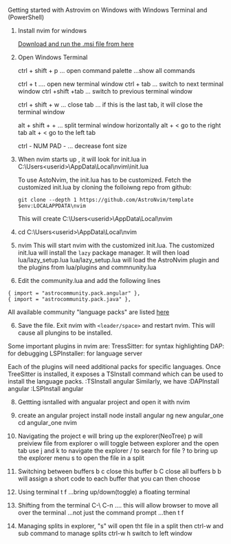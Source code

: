 Getting started with Astrovim on Windows with Windows Terminal and (PowerShell)

1. Install nvim for windows

   [Download and run the .msi file from here](https://github.com/neovim/neovim/releases/tag/stable)

2. Open Windows Terminal

   ctrl + shift + p ... open command palette ...show all commands

   ctrl + t .... open new terminal window
   ctrl + tab ... switch to next terminal window
   ctrl +shift +tab ... switch to previous terminal window

   ctrl + shift + w ... close tab ... if this is the last tab, it will close the terminal window

   alt + shift + + ... split terminal window horizontally
   alt + < go to the right tab
   alt + < go to the left tab

   ctrl - NUM PAD - ... decrease font size

3. When nvim starts up , it will look for init.lua in C:\Users\<userid>\AppData\Local\nvim\init.lua

   To use AstoNvim, the init.lua has to be customized.
   Fetch the customized init.lua by cloning the folloiwng repo from github:

   `git clone --depth 1 https://github.com/AstroNvim/template $env:LOCALAPPDATA\nvim`

   This will create C:\Users\<userid>\AppData\Local\nvim

4. cd C:\Users\<userid>\AppData\Local\nvim

5. nvim
   This will start nvim with the customized init.lua.
   The customized init.lua will install the `lazy` package manager.
   It will then load lua/lazy_setup.lua
   lua/lazy_setup.lua will load the AstroNvim plugin and the plugins from lua/plugins and commnunity.lua

6. Edit the community.lua and add the following lines

```
{ import = "astrocommunity.pack.angular" },
{ import = "astrocommunity.pack.java" },
```

All available community "language packs" are listed [here](https://github.com/AstroNvim/astrocommunity/tree/main/lua/astrocommunity/pack)

6. Save the file. Exit nvim with `<leader/space>` and restart nvim. This will cause all plungins to be installed.

Some important plugins in nvim are:
TressSitter: for syntax highlighting
DAP: for debugging
LSPInstaller: for language server

Each of the plugins will need additional packs for specific languages.
Once TreeSitter is installed, it exposes a TSInstall command which can be used to install the language packs.
:TSInstall angular
Similarly, we have
:DAPInstall angular
:LSPInstall angular

8. Gettting isntalled with angualar project and open it with nvim
9. create an angular project
   install node
   install angular
   ng new angular_one
   cd angular_one
   nvim

10. Navigating the project
    <space> e will bring up the explorer(NeoTree)
    <space> <shift> p will preiview file from explorer
    <space> o will toggle between explorer and the open tab
    use j and k to navigate the explorer
    / to search for file
    ? to bring up the explorer menu
    s to open the file in a split

11. Switching between buffers
    <space> b c close this buffer
    <space> b C close all buffers
    <space> b b will assign a short code to each buffer that you can then choose

12. Using terminal
    <space> t f ...bring up/down(toggle) a floating terminal

13. Shifting from the terminal
    C-\ C-n .... this will allow browser to move all over the terminal ...not just the command prompt
    ...then <space> t f

14. Managing splits
    in explorer, "s" will open tht file in a split
    then ctrl-w and sub command to manage splits
    ctrl-w h switch to left window
